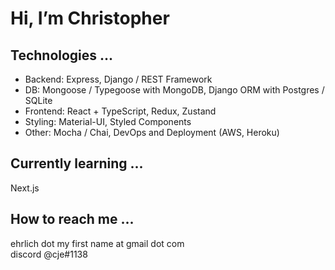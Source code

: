 # Hi, I’m Christopher
## Technologies ...
* Backend: Express, Django / REST Framework
* DB: Mongoose / Typegoose with MongoDB, Django ORM with Postgres / SQLite
* Frontend: React + TypeScript, Redux, Zustand
* Styling: Material-UI, Styled Components
* Other: Mocha / Chai, DevOps and Deployment (AWS, Heroku)
## Currently learning ...
Next.js
## How to reach me ...
ehrlich dot my first name at gmail dot com  
discord @cje#1138
